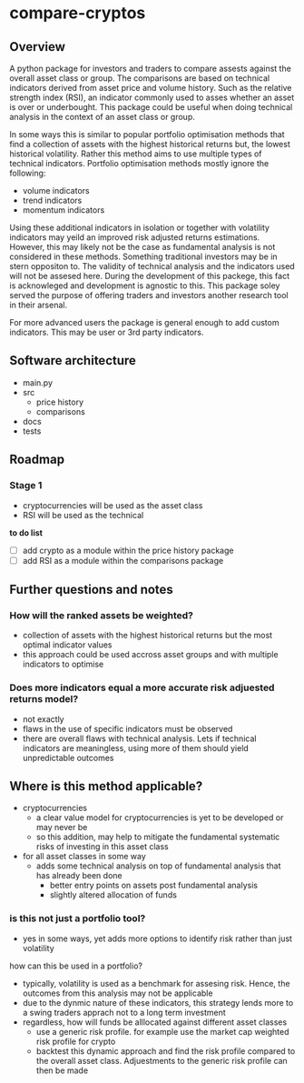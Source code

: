 # compare-cryptos

## Overview

A python package for investors and traders to compare assests against the overall asset class or group.
The comparisons are based on technical indicators derived from asset price and volume history.
Such as the relative strength index (RSI), an indicator commonly used to asses whether an asset is 
over or underbought. This package could be useful when doing technical analysis in the context of an asset class or group.

In some ways this is similar to popular portfolio optimisation methods that find a collection of assets 
with the highest historical returns but, the lowest historical volatility. Rather this method aims to use 
multiple types of technical indicators. Portfolio optimisation methods mostly ignore the following:

- volume indicators
- trend indicators
- momentum indicators

Using these additional indicators in isolation or together with volatility indicators may yeild an improved risk 
adjusted returns estimations. However, this may likely not be the case as fundamental analysis is not considered in these methods.
Something traditional investors may be in stern oppositon to. The validity of technical analysis and the indicators used will not 
be assesed here. During the development of this packege, this fact is acknowleged and development is agnostic to this.
This package soley served the purpose of offering traders and investors another research tool in their arsenal.

For more advanced users the package is general enough to add custom indicators. This may be user or 3rd party indicators.

## Software architecture

- main.py
- src
    - price history
    - comparisons
- docs
- tests

## Roadmap

### Stage 1
- cryptocurrencies will be used as the asset class
- RSI will be used as the technical 

**to do list**

- [ ] add crypto as a module within the price history package
- [ ] add RSI as a module within the comparisons package

## Further questions and notes

### How will the ranked assets be weighted?
- collection of assets with the highest historical returns but the most optimal indicator values
- this approach could be used accross asset groups and with multiple indicators to optimise

### Does more indicators equal a more accurate risk adjuested returns model?
- not exactly
- flaws in the use of specific indicators must be observed
- there are overall flaws with technical analysis. Lets if technical indicators are meaningless, using more 
of them should yield unpredictable outcomes

## Where is this method applicable?
- cryptocurrencies
    - a clear value model for cryptocurrencies is yet to be developed or may never be
    - so this addition, may help to mitigate the fundamental systematic risks of investing in this asset class
- for all asset classes in some way
    - adds some technical analysis on top of fundamental analysis that has already been done
        - better entry points on assets post fundamental analysis
        - slightly altered allocation of funds 

### is this not just a portfolio tool?
- yes in some ways, yet adds more options to identify risk rather than just volatility

how can this be used in a portfolio?
- typically, volatility is used as a benchmark for assesing risk. Hence, the outcomes from this analysis may
not be applicable
- due to the dynmic nature of these indicators, this strategy lends more to a swing traders apprach not to a long term investment
- regardless, how will funds be alllocated against different asset classes
    - use a generic risk profile. for example use the market cap weighted risk profile for crypto
    - backtest this dynamic approach and find the risk profile compared to the overall asset class. Adjuestments to the generic risk profile can then be made

